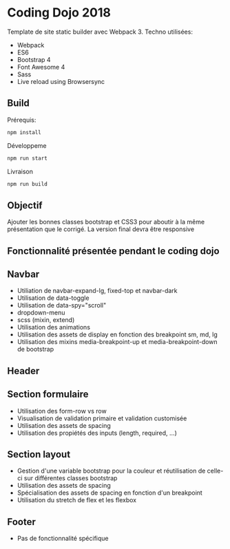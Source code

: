 # Coding Dojo 2018

Template de site static builder avec Webpack 3. Techno utilisées:

- Webpack
- ES6
- Bootstrap 4
- Font Awesome 4
- Sass
- Live reload using Browsersync

## Build

Prérequis:
```sh
npm install
```

Développeme
```sh
npm run start
```

Livraison
```sh
npm run build
```

## Objectif
Ajouter les bonnes classes bootstrap et CSS3 pour aboutir à la même présentation que le corrigé.
La version final devra être responsive

## Fonctionnalité présentée pendant le coding dojo

## Navbar
* Utiliation de  navbar-expand-lg, fixed-top et navbar-dark
* Utilisation de data-toggle
* Utilisation de data-spy="scroll"
* dropdown-menu
* scss (mixin, extend)
* Utilisation des animations
* Utilisation des assets de display en fonction des breakpoint sm, md, lg
* Utilisation des mixins media-breakpoint-up et media-breakpoint-down de bootstrap

## Header

## Section formulaire
* Utilisation des form-row vs row
* Visualisation de validation primaire et validation customisée
* Utilisation des assets de spacing
* Utilisation des propiétés des inputs (length, required, ...)

## Section layout
* Gestion d'une variable bootstrap pour la couleur et réutilisation de celle-ci sur différentes classes bootstrap
* Utilisation des assets de spacing 
* Spécialisation des assets de spacing en fonction d'un breakpoint
* Utilisation du stretch de flex et les flexbox

## Footer
* Pas de fonctionnalité spécifique